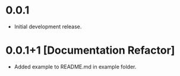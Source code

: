 # 0.0.1

* Initial development release.

# 0.0.1+1 [Documentation Refactor]

* Added example to README.md in example folder.